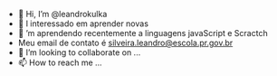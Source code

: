 - 👋 Hi, I’m @leandrokulka
- 👀 I  interessado em aprender novas
- 🌱  ’m  aprendendo recentemente  a linguagens javaScript e Scractch
-  Meu email de contato é silveira.leandro@escola.pr.gov.br
- 💞️ I’m looking to collaborate on ...
- 📫 How to reach me ...

